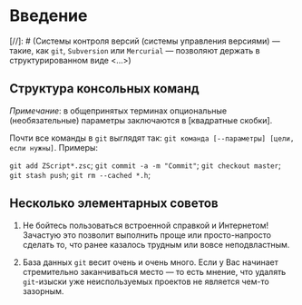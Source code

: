 # Введение

[//]: # (Системы контроля версий (системы управления версиями) — такие, как `git`, `Subversion` или `Mercurial` — позволяют 
держать в структурированном виде <…>)


## Структура консольных команд

_Примечание_: в общепринятых терминах опциональные (необязательные) параметры заключаются в [квадратные скобки].

Почти все команды в `git` выглядят так: `git команда [--параметры] [цели, если нужны]`. Примеры:

`git add ZScript*.zsc`;
`git commit -a -m "Commit"`;
`git checkout master`;
`git stash push`;
`git rm --cached *.h`;


## Несколько элементарных советов

1) Не бойтесь пользоваться встроенной справкой и Интернетом! Зачастую это позволит выполнить проще или просто-напросто 
сделать то, что ранее казалось трудным или вовсе неподвластным.

2) База данных `git` весит очень и очень много. Если у Вас начинает стремительно заканчиваться место — то есть мнение, 
что удалять `git`-изыски уже неиспользуемых проектов не является чем-то зазорным.
